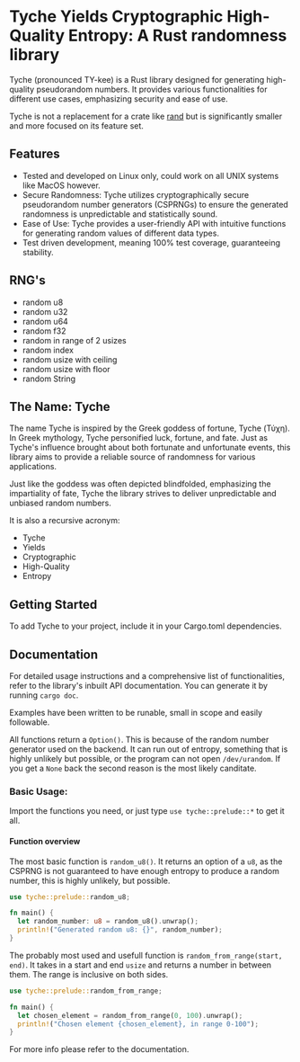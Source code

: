 # Tyche Yields Cryptographic High-Quality Entropy: A Rust randomness library

Tyche (pronounced TY-kee) is a Rust library designed for generating high-quality pseudorandom numbers. It provides various functionalities for different use cases, emphasizing security and ease of use.

Tyche is not a replacement for a crate like [rand](https://crates.io/crates/rand) but is significantly smaller and more focused on its feature set.

## Features

- Tested and developed on Linux only, could work on all UNIX systems like MacOS however.
- Secure Randomness: Tyche utilizes cryptographically secure pseudorandom number generators (CSPRNGs) to ensure the generated randomness is unpredictable and statistically sound.
- Ease of Use: Tyche provides a user-friendly API with intuitive functions for generating random values of different data types.
- Test driven development, meaning 100% test coverage, guaranteeing stability.

## RNG's

- random u8
- random u32
- random u64
- random f32
- random in range of 2 usizes
- random index
- random usize with ceiling
- random usize with floor
- random String

## The Name: Tyche

The name Tyche is inspired by the Greek goddess of fortune, Tyche (Τύχη). In Greek mythology, Tyche personified luck, fortune, and fate. Just as Tyche's influence brought about both fortunate and unfortunate events, this library aims to provide a reliable source of randomness for various applications.

Just like the goddess was often depicted blindfolded, emphasizing the impartiality of fate, Tyche the library strives to deliver unpredictable and unbiased random numbers.

It is also a recursive acronym:

- Tyche
- Yields
- Cryptographic
- High-Quality
- Entropy

## Getting Started

To add Tyche to your project, include it in your Cargo.toml dependencies.

## Documentation

For detailed usage instructions and a comprehensive list of functionalities, refer to the library's inbuilt API documentation. You can generate it by running ```cargo doc```.

Examples have been written to be runable, small in scope and easily followable.

All functions return a `Option()`. This is because of the random number generator used on the backend. It can run out of entropy, something that is highly unlikely but possible, or the program can not open `/dev/urandom`. If you get a `None` back the second reason is the most likely canditate.

### Basic Usage:

Import the functions you need, or just type `use tyche::prelude::*` to get it all.

#### Function overview

The most basic function is `random_u8()`. It returns an option of a `u8`, as the CSPRNG is not guaranteed to have enough entropy to produce a random number, this is highly unlikely, but possible.

```rust
use tyche::prelude::random_u8;

fn main() {
  let random_number: u8 = random_u8().unwrap();
  println!("Generated random u8: {}", random_number);
}
```

The probably most used and usefull function is `random_from_range(start, end)`. It takes in a start and end `usize` and returns a number in between them. The range is inclusive on both sides.

```rust
use tyche::prelude::random_from_range;

fn main() {
  let chosen_element = random_from_range(0, 100).unwrap();
  println!("Chosen element {chosen_element}, in range 0-100");
}
```

For more info please refer to the documentation.
